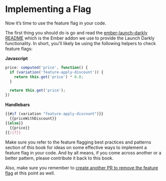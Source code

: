 # Implementing a Flag

Now it’s time to use the feature flag in your code.

The first thing you should do is go and  read the [ember-launch-darkly README](https://github.com/kayako/ember-launch-darkly/blob/master/README.md) which is the Ember addon we use to provide the Launch Darkly functionality. In short, you'll likely be using the following helpers to check feature flags:

**Javascript**

```js
price: computed('price', function() {
  if (variation('feature-apply-discount')) {
    return this.get('price') * 0.8;
  }

  return this.get('price');
})
```

**Handlebars**

```js
{{#if (variation "feature-apply-discount")}}
  {{priceWithDiscount}}
{{else}}
  {{price}}
{{/if}}
```

Make sure you refer to the feature flagging best practices and patterns section of this book for ideas on some effective ways to implement a feature flag in your code. And by all means, if you come across another or a better pattern, please contribute it back to this book.

Also, make sure you remember to [create another PR to remove the feature flag](/feature-flags/when-to-remove-feature-flags.md) at this point as well.

